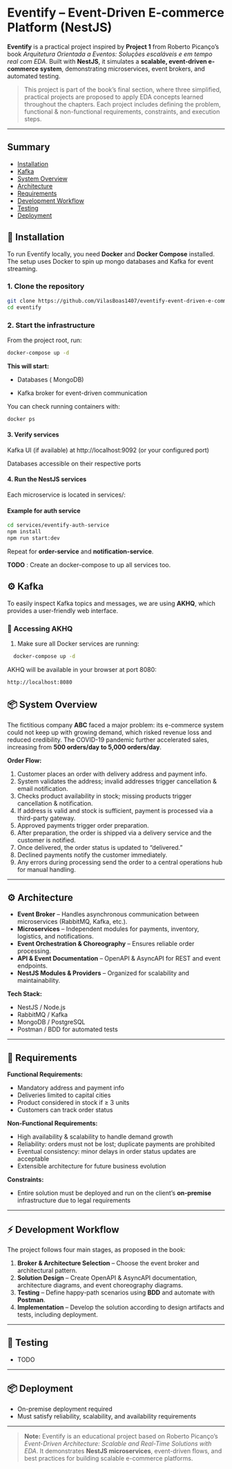 # Eventify – Event-Driven E-commerce Platform (NestJS)

**Eventify** is a practical project inspired by **Project 1** from Roberto Picanço’s book *Arquitetura Orientada a Eventos: Soluções escaláveis e em tempo real com EDA*. Built with **NestJS**, it simulates a **scalable, event-driven e-commerce system**, demonstrating microservices, event brokers, and automated testing.

> This project is part of the book’s final section, where three simplified, practical projects are proposed to apply EDA concepts learned throughout the chapters. Each project includes defining the problem, functional & non-functional requirements, constraints, and execution steps.

---
## Summary
- [Installation](#-installation)
- [Kafka](#-lafka)
- [System Overview](#-system-overview)
- [Architecture](#-architecture)
- [Requirements](#-requirements)
- [Development Workflow](#-development-workflow)
- [Testing](#-testing)
- [Deployment](#-deployment)


## 🚀 Installation

To run Eventify locally, you need **Docker** and **Docker Compose** installed. The setup uses Docker to spin up mongo databases and Kafka for event streaming.

### 1. Clone the repository

```bash
git clone https://github.com/VilasBoas1407/eventify-event-driven-e-commerce.git
cd eventify
```

### 2. Start the infrastructure

From the project root, run:
```bash
docker-compose up -d
```
**This will start:**

- Databases ( MongoDB)

- Kafka broker for event-driven communication

You can check running containers with:
``` bash
docker ps
```

#### 3. Verify services

Kafka UI (if available) at http://localhost:9092 (or your configured port)

Databases accessible on their respective ports

#### 4. Run the NestJS services

Each microservice is located in services/:

#### Example for auth service
``` bash
cd services/eventify-auth-service
npm install
npm run start:dev
```

Repeat for **order-service** and **notification-service**.

**TODO** : Create an docker-compose to up all services too.

## ⚙️ Kafka

To easily inspect Kafka topics and messages, we are using **AKHQ**, which provides a user-friendly web interface.

### 🔹 Accessing AKHQ

1. Make sure all Docker services are running:

```bash
  docker-compose up -d
```

AKHQ will be available in your browser at port 8080:

```bash
http://localhost:8080
```

## 📦 System Overview

The fictitious company **ABC** faced a major problem: its e-commerce system could not keep up with growing demand, which risked revenue loss and reduced credibility. The COVID-19 pandemic further accelerated sales, increasing from **500 orders/day to 5,000 orders/day**.  

**Order Flow:**

1. Customer places an order with delivery address and payment info.  
2. System validates the address; invalid addresses trigger cancellation & email notification.  
3. Checks product availability in stock; missing products trigger cancellation & notification.  
4. If address is valid and stock is sufficient, payment is processed via a third-party gateway.  
5. Approved payments trigger order preparation.  
6. After preparation, the order is shipped via a delivery service and the customer is notified.  
7. Once delivered, the order status is updated to “delivered.”  
8. Declined payments notify the customer immediately.  
9. Any errors during processing send the order to a central operations hub for manual handling.  

---

## ⚙️ Architecture

- **Event Broker** – Handles asynchronous communication between microservices (RabbitMQ, Kafka, etc.).  
- **Microservices** – Independent modules for payments, inventory, logistics, and notifications.  
- **Event Orchestration & Choreography** – Ensures reliable order processing.  
- **API & Event Documentation** – OpenAPI & AsyncAPI for REST and event endpoints.  
- **NestJS Modules & Providers** – Organized for scalability and maintainability.  

**Tech Stack:**  
- NestJS / Node.js  
- RabbitMQ / Kafka  
- MongoDB / PostgreSQL  
- Postman / BDD for automated tests  

---

## 📝 Requirements

**Functional Requirements:**  
- Mandatory address and payment info  
- Deliveries limited to capital cities  
- Product considered in stock if ≥ 3 units  
- Customers can track order status  

**Non-Functional Requirements:**  
- High availability & scalability to handle demand growth  
- Reliability: orders must not be lost; duplicate payments are prohibited  
- Eventual consistency: minor delays in order status updates are acceptable  
- Extensible architecture for future business evolution  

**Constraints:**  
- Entire solution must be deployed and run on the client’s **on-premise** infrastructure due to legal requirements  

---

## ⚡ Development Workflow

The project follows four main stages, as proposed in the book:

1. **Broker & Architecture Selection** – Choose the event broker and architectural pattern.  
2. **Solution Design** – Create OpenAPI & AsyncAPI documentation, architecture diagrams, and event choreography diagrams.  
3. **Testing** – Define happy-path scenarios using **BDD** and automate with **Postman**.  
4. **Implementation** – Develop the solution according to design artifacts and tests, including deployment.  

---

## 🧪 Testing

- TODO

---

## 📦 Deployment

- On-premise deployment required  
- Must satisfy reliability, scalability, and availability requirements  

---

> **Note:** Eventify is an educational project based on Roberto Picanço’s *Event-Driven Architecture: Scalable and Real-Time Solutions with EDA*. It demonstrates **NestJS microservices**, event-driven flows, and best practices for building scalable e-commerce platforms.
